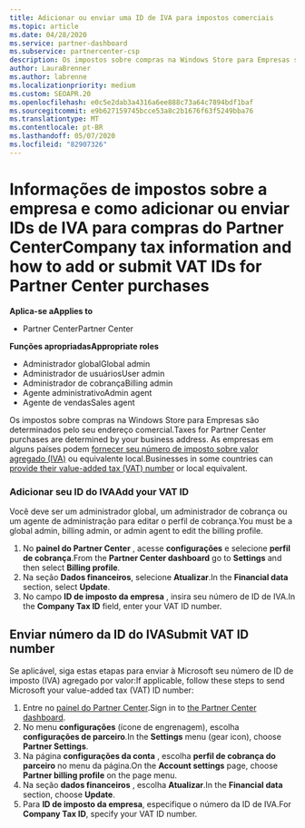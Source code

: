 ```yaml
---
title: Adicionar ou enviar uma ID de IVA para impostos comerciais
ms.topic: article
ms.date: 04/28/2020
ms.service: partner-dashboard
ms.subservice: partnercenter-csp
description: Os impostos sobre compras na Windows Store para Empresas são determinados pelo seu endereço comercial. As empresas nesses países/regiões podem fornecer seu número de IVA ou equivalente local.
author: LauraBrenner
ms.author: labrenne
ms.localizationpriority: medium
ms.custom: SEOAPR.20
ms.openlocfilehash: e0c5e2dab3a4316a6ee888c73a64c7894bdf1baf
ms.sourcegitcommit: e9b627159745bcce53a8c2b1676f63f5249bba76
ms.translationtype: MT
ms.contentlocale: pt-BR
ms.lasthandoff: 05/07/2020
ms.locfileid: "82907326"
---
```

# <a name="company-tax-information-and-how-to-add-or-submit-vat-ids-for-partner-center-purchases"></a><span data-ttu-id="47406-104">Informações de impostos sobre a empresa e como adicionar ou enviar IDs de IVA para compras do Partner Center</span><span class="sxs-lookup"><span data-stu-id="47406-104">Company tax information and how to add or submit VAT IDs for Partner Center purchases</span></span>

<span data-ttu-id="47406-105">**Aplica-se a**</span><span class="sxs-lookup"><span data-stu-id="47406-105">**Applies to**</span></span>

- <span data-ttu-id="47406-106">Partner Center</span><span class="sxs-lookup"><span data-stu-id="47406-106">Partner Center</span></span>

<span data-ttu-id="47406-107">**Funções apropriadas**</span><span class="sxs-lookup"><span data-stu-id="47406-107">**Appropriate roles**</span></span>
-   <span data-ttu-id="47406-108">Administrador global</span><span class="sxs-lookup"><span data-stu-id="47406-108">Global admin</span></span>
-   <span data-ttu-id="47406-109">Administrador de usuários</span><span class="sxs-lookup"><span data-stu-id="47406-109">User admin</span></span>
-   <span data-ttu-id="47406-110">Administrador de cobrança</span><span class="sxs-lookup"><span data-stu-id="47406-110">Billing admin</span></span>
-   <span data-ttu-id="47406-111">Agente administrativo</span><span class="sxs-lookup"><span data-stu-id="47406-111">Admin agent</span></span>
-   <span data-ttu-id="47406-112">Agente de vendas</span><span class="sxs-lookup"><span data-stu-id="47406-112">Sales agent</span></span>

<span data-ttu-id="47406-113">Os impostos sobre compras na Windows Store para Empresas são determinados pelo seu endereço comercial.</span><span class="sxs-lookup"><span data-stu-id="47406-113">Taxes for Partner Center purchases are determined by your business address.</span></span> <span data-ttu-id="47406-114">As empresas em alguns países podem [fornecer seu número de imposto sobre valor agregado (IVA)](#submit-vat-id-number) ou equivalente local.</span><span class="sxs-lookup"><span data-stu-id="47406-114">Businesses in some countries can [provide their value-added tax (VAT) number](#submit-vat-id-number) or local equivalent.</span></span>

### <a name="add-your-vat-id"></a><span data-ttu-id="47406-115">Adicionar seu ID do IVA</span><span class="sxs-lookup"><span data-stu-id="47406-115">Add your VAT ID</span></span>

<span data-ttu-id="47406-116">Você deve ser um administrador global, um administrador de cobrança ou um agente de administração para editar o perfil de cobrança.</span><span class="sxs-lookup"><span data-stu-id="47406-116">You must be a global admin, billing admin, or admin agent to  edit the billing profile.</span></span>

1.  <span data-ttu-id="47406-117">No **painel do Partner Center** , acesse **configurações** e selecione **perfil de cobrança**.</span><span class="sxs-lookup"><span data-stu-id="47406-117">From the **Partner Center dashboard** go to  **Settings** and then select **Billing profile**.</span></span>
2.  <span data-ttu-id="47406-118">Na seção **Dados financeiros**, selecione **Atualizar**.</span><span class="sxs-lookup"><span data-stu-id="47406-118">In the **Financial data** section, select **Update**.</span></span>
3.  <span data-ttu-id="47406-119">No campo **ID de imposto da empresa** , insira seu número de ID de IVA.</span><span class="sxs-lookup"><span data-stu-id="47406-119">In the **Company Tax ID** field, enter your VAT ID number.</span></span>

## <a name="submit-vat-id-number"></a><span data-ttu-id="47406-120">Enviar número da ID do IVA</span><span class="sxs-lookup"><span data-stu-id="47406-120">Submit VAT ID number</span></span>

<span data-ttu-id="47406-121">Se aplicável, siga estas etapas para enviar à Microsoft seu número de ID de imposto (IVA) agregado por valor:</span><span class="sxs-lookup"><span data-stu-id="47406-121">If applicable, follow these steps to send Microsoft your value-added tax (VAT) ID number:</span></span>

1. <span data-ttu-id="47406-122">Entre no [painel do Partner Center](https://partner.microsoft.com/dashboard/).</span><span class="sxs-lookup"><span data-stu-id="47406-122">Sign in to [the Partner Center dashboard](https://partner.microsoft.com/dashboard/).</span></span>
2. <span data-ttu-id="47406-123">No menu **configurações** (ícone de engrenagem), escolha **configurações de parceiro**.</span><span class="sxs-lookup"><span data-stu-id="47406-123">In the **Settings** menu (gear icon), choose **Partner Settings**.</span></span>
3. <span data-ttu-id="47406-124">Na página **configurações da conta** , escolha **perfil de cobrança do parceiro** no menu da página.</span><span class="sxs-lookup"><span data-stu-id="47406-124">On the **Account settings** page, choose **Partner billing profile** on the page menu.</span></span>
4. <span data-ttu-id="47406-125">Na seção **dados financeiros** , escolha **Atualizar**.</span><span class="sxs-lookup"><span data-stu-id="47406-125">In the **Financial data** section, choose **Update**.</span></span>
5. <span data-ttu-id="47406-126">Para **ID de imposto da empresa**, especifique o número da ID de IVA.</span><span class="sxs-lookup"><span data-stu-id="47406-126">For **Company Tax ID**, specify your VAT ID number.</span></span>

